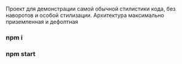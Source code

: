 Проект для демонстрации самой обычной стилистики кода, без наворотов и особой стилизации. Архитектура максимально приземленная и дефолтная

### npm i 
### npm start
